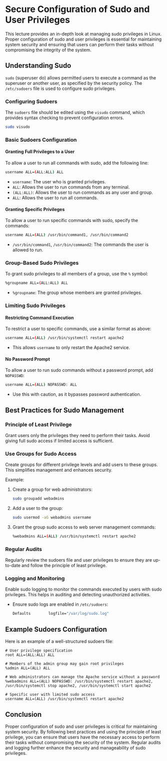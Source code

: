 # Secure Configuration of Sudo and User Privileges

This lecture provides an in-depth look at managing sudo privileges in Linux. Proper configuration of sudo and user privileges is essential for maintaining system security and ensuring that users can perform their tasks without compromising the integrity of the system.

## Understanding Sudo

`sudo` (superuser do) allows permitted users to execute a command as the superuser or another user, as specified by the security policy. The `/etc/sudoers` file is used to configure sudo privileges.

### Configuring Sudoers

The `sudoers` file should be edited using the `visudo` command, which provides syntax checking to prevent configuration errors.

```bash
sudo visudo
```

### Basic Sudoers Configuration

#### Granting Full Privileges to a User

To allow a user to run all commands with sudo, add the following line:

```bash
username ALL=(ALL:ALL) ALL
```
- `username`: The user who is granted privileges.
- `ALL`: Allows the user to run commands from any terminal.
- `(ALL:ALL)`: Allows the user to run commands as any user and group.
- `ALL`: Allows the user to run all commands.

#### Granting Specific Privileges

To allow a user to run specific commands with sudo, specify the commands:

```bash
username ALL=(ALL) /usr/bin/command1, /usr/bin/command2
```
- `/usr/bin/command1`, `/usr/bin/command2`: The commands the user is allowed to run.

### Group-Based Sudo Privileges

To grant sudo privileges to all members of a group, use the `%` symbol:

```bash
%groupname ALL=(ALL:ALL) ALL
```
- `%groupname`: The group whose members are granted privileges.

### Limiting Sudo Privileges

#### Restricting Command Execution

To restrict a user to specific commands, use a similar format as above:

```bash
username ALL=(ALL) /usr/bin/systemctl restart apache2
```
- This allows `username` to only restart the Apache2 service.

#### No Password Prompt

To allow a user to run sudo commands without a password prompt, add `NOPASSWD`:

```bash
username ALL=(ALL) NOPASSWD: ALL
```
- Use this with caution, as it bypasses password authentication.

## Best Practices for Sudo Management

### Principle of Least Privilege

Grant users only the privileges they need to perform their tasks. Avoid giving full sudo access if limited access is sufficient.

### Use Groups for Sudo Access

Create groups for different privilege levels and add users to these groups. This simplifies management and enhances security.

Example:

1. Create a group for web administrators:
   ```bash
   sudo groupadd webadmins
   ```

2. Add a user to the group:
   ```bash
   sudo usermod -aG webadmins username
   ```

3. Grant the group sudo access to web server management commands:
   ```bash
   %webadmins ALL=(ALL) /usr/bin/systemctl restart apache2
   ```

### Regular Audits

Regularly review the sudoers file and user privileges to ensure they are up-to-date and follow the principle of least privilege.

### Logging and Monitoring

Enable sudo logging to monitor the commands executed by users with sudo privileges. This helps in auditing and detecting unauthorized activities.

- Ensure sudo logs are enabled in `/etc/sudoers`:
  ```bash
  Defaults        logfile="/var/log/sudo.log"
  ```

## Example Sudoers Configuration

Here is an example of a well-structured sudoers file:

```plaintext
# User privilege specification
root ALL=(ALL:ALL) ALL

# Members of the admin group may gain root privileges
%admin ALL=(ALL) ALL

# Web administrators can manage the Apache service without a password
%webadmins ALL=(ALL) NOPASSWD: /usr/bin/systemctl restart apache2, /usr/bin/systemctl stop apache2, /usr/bin/systemctl start apache2

# Specific user with limited sudo access
username ALL=(ALL) /usr/bin/systemctl restart apache2
```

## Conclusion

Proper configuration of sudo and user privileges is critical for maintaining system security. By following best practices and using the principle of least privilege, you can ensure that users have the necessary access to perform their tasks without compromising the security of the system. Regular audits and logging further enhance the security and manageability of sudo privileges.